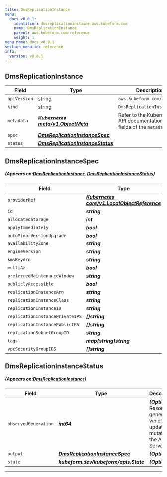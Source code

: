 ```yaml
---
title: DmsReplicationInstance
menu:
  docs_v0.0.1:
    identifier: dmsreplicationinstance-aws.kubeform.com
    name: DmsReplicationInstance
    parent: aws.kubeform.com-reference
    weight: 1
menu_name: docs_v0.0.1
section_menu_id: reference
info:
  version: v0.0.1
---
```


## DmsReplicationInstance
| Field | Type | Description |
| ------ | ----- | ----------- |
| `apiVersion` | string | `aws.kubeform.com/v1alpha1` |
|    `kind` | string | `DmsReplicationInstance` |
| `metadata` | ***[Kubernetes meta/v1.ObjectMeta](https://kubernetes.io/docs/reference/generated/kubernetes-api/v1.13/#objectmeta-v1-meta)***|Refer to the Kubernetes API documentation for the fields of the `metadata` field.|
| `spec` | ***[DmsReplicationInstanceSpec](#DmsReplicationInstanceSpec)***||
| `status` | ***[DmsReplicationInstanceStatus](#DmsReplicationInstanceStatus)***||
## DmsReplicationInstanceSpec
##### (Appears on:[DmsReplicationInstance](#DmsReplicationInstance), [DmsReplicationInstanceStatus](#DmsReplicationInstanceStatus))
| Field | Type | Description |
| ------ | ----- | ----------- |
| `providerRef` | ***[Kubernetes core/v1.LocalObjectReference](https://kubernetes.io/docs/reference/generated/kubernetes-api/v1.13/#localobjectreference-v1-core)***||
| `id` | ***string***||
| `allocatedStorage` | ***int***| ***(Optional)*** |
| `applyImmediately` | ***bool***| ***(Optional)*** |
| `autoMinorVersionUpgrade` | ***bool***| ***(Optional)*** |
| `availabilityZone` | ***string***| ***(Optional)*** |
| `engineVersion` | ***string***| ***(Optional)*** |
| `kmsKeyArn` | ***string***| ***(Optional)*** |
| `multiAz` | ***bool***| ***(Optional)*** |
| `preferredMaintenanceWindow` | ***string***| ***(Optional)*** |
| `publiclyAccessible` | ***bool***| ***(Optional)*** |
| `replicationInstanceArn` | ***string***| ***(Optional)*** |
| `replicationInstanceClass` | ***string***||
| `replicationInstanceID` | ***string***||
| `replicationInstancePrivateIPS` | ***[]string***| ***(Optional)*** |
| `replicationInstancePublicIPS` | ***[]string***| ***(Optional)*** |
| `replicationSubnetGroupID` | ***string***| ***(Optional)*** |
| `tags` | ***map[string]string***| ***(Optional)*** |
| `vpcSecurityGroupIDS` | ***[]string***| ***(Optional)*** |
## DmsReplicationInstanceStatus
##### (Appears on:[DmsReplicationInstance](#DmsReplicationInstance))
| Field | Type | Description |
| ------ | ----- | ----------- |
| `observedGeneration` | ***int64***| ***(Optional)*** Resource generation, which is updated on mutation by the API Server.|
| `output` | ***[DmsReplicationInstanceSpec](#DmsReplicationInstanceSpec)***| ***(Optional)*** |
| `state` | ***kubeform.dev/kubeform/apis.State***| ***(Optional)*** |
---
